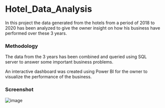 # Hotel_Data_Analysis
In this project the data generated from the hotels from a period of 2018 to 2020 has been analyzed to give the owner insight on how his business have performed over these 3 years.

### Methodology ###

The data from the 3 years has been combined and queried using SQL server to answer some important business problems.

An interactive dashboard was created using Power BI for the owner to visualize the performance of the business.

### Screenshot ###
![image](https://user-images.githubusercontent.com/103647085/218401382-a465ae3e-5b3a-4f9a-9d3d-d3a352ce1ec4.png)
